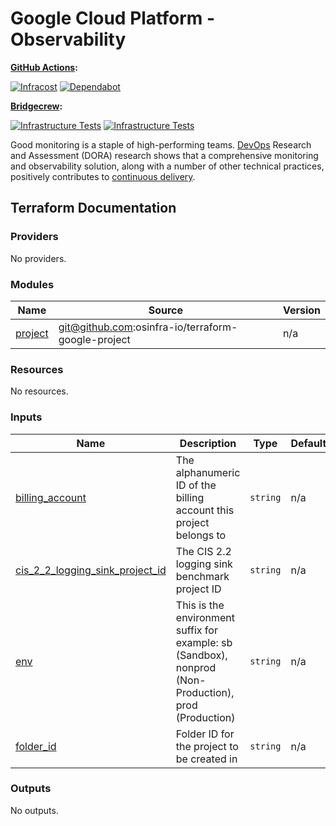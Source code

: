 # Google Cloud Platform - Observability

**[GitHub Actions](https://github.com/osinfra-io/google-cloud-observability/actions):**

[![Infracost](https://github.com/osinfra-io/google-cloud-observability/actions/workflows/infracost.yml/badge.svg)](https://github.com/osinfra-io/google-cloud-observability/actions/workflows/infracost.yml) [![Dependabot](https://github.com/osinfra-io/google-cloud-observability/actions/workflows/dependabot.yml/badge.svg)](https://github.com/osinfra-io/google-cloud-observability/actions/workflows/dependabot.yml)

**[Bridgecrew](https://www.bridgecrew.cloud/projects?types=Passed&repository=osinfra-io%2Fgoogle-cloud-observability&branch=main):**

[![Infrastructure Tests](https://www.bridgecrew.cloud/badges/github/osinfra-io/google-cloud-observability/general)](https://www.bridgecrew.cloud/link/badge?vcs=github&fullRepo=osinfra-io%2Fgoogle-cloud-observability&benchmark=INFRASTRUCTURE+SECURITY) [![Infrastructure Tests](https://www.bridgecrew.cloud/badges/github/osinfra-io/google-cloud-observability/cis_gcp)](https://www.bridgecrew.cloud/link/badge?vcs=github&fullRepo=osinfra-io%2Fgoogle-cloud-observability&benchmark=CIS+GCP+V1.1)

Good monitoring is a staple of high-performing teams. [DevOps](https://cloud.google.com/devops) Research and Assessment (DORA) research shows that a comprehensive monitoring and observability solution, along with a number of other technical practices, positively contributes to [continuous delivery](https://cloud.google.com/architecture/devops/devops-tech-continuous-delivery).

## Terraform Documentation

<!-- BEGINNING OF PRE-COMMIT-TERRAFORM DOCS HOOK -->
### Providers

No providers.

### Modules

| Name | Source | Version |
|------|--------|---------|
| <a name="module_project"></a> [project](#module_project) | git@github.com:osinfra-io/terraform-google-project | n/a |

### Resources

No resources.

### Inputs

| Name | Description | Type | Default | Required |
|------|-------------|------|---------|:--------:|
| <a name="input_billing_account"></a> [billing_account](#input_billing_account) | The alphanumeric ID of the billing account this project belongs to | `string` | n/a | yes |
| <a name="input_cis_2_2_logging_sink_project_id"></a> [cis_2_2_logging_sink_project_id](#input_cis_2_2_logging_sink_project_id) | The CIS 2.2 logging sink benchmark project ID | `string` | n/a | yes |
| <a name="input_env"></a> [env](#input_env) | This is the environment suffix for example: sb (Sandbox), nonprod (Non-Production), prod (Production) | `string` | n/a | yes |
| <a name="input_folder_id"></a> [folder_id](#input_folder_id) | Folder ID for the project to be created in | `string` | n/a | yes |

### Outputs

No outputs.
<!-- END OF PRE-COMMIT-TERRAFORM DOCS HOOK -->
